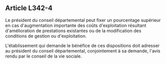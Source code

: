 ## Article L342-4

Le président du conseil départemental peut fixer un pourcentage supérieur en cas d'augmentation importante
des coûts d'exploitation résultant d'amélioration de prestations existantes ou de la modification des
conditions de gestion ou d'exploitation.

L'établissement qui demande le bénéfice de ces dispositions doit adresser au président du conseil
départemental, conjointement à sa demande, l'avis rendu par le conseil de la vie sociale.

